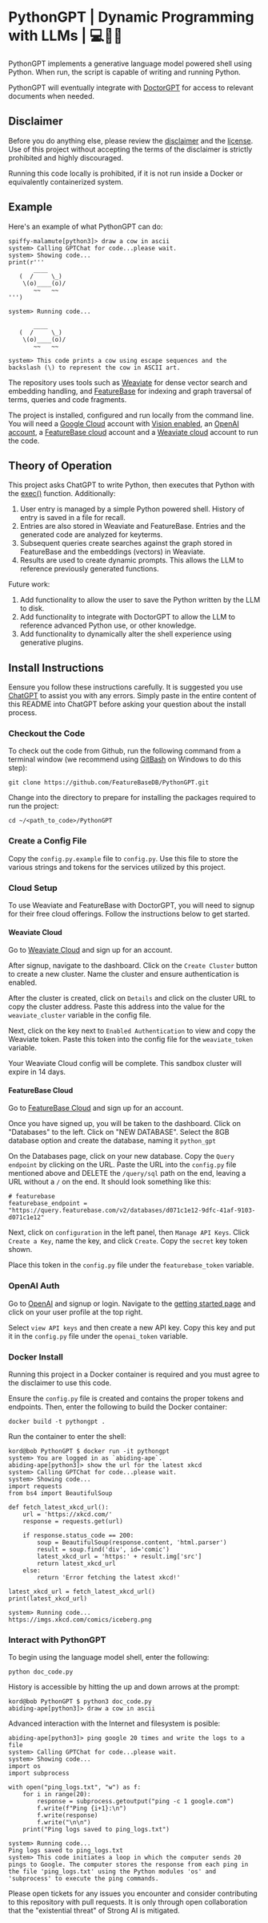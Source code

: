 # PythonGPT | Dynamic Programming with LLMs | 💻🐚📝
PythonGPT implements a generative language model powered shell using Python. When run, the script is capable of writing and running Python. 

PythonGPT will eventually integrate with [DoctorGPT](https://github.com/FeatureBaseDB/DoctorGPT) for access to relevant documents when needed. 

## Disclaimer
Before you do anything else, please review the [disclaimer](https://github.com/FeatureBaseDB/PythonGPT/blob/main/DISCLAIMER.md) and the [license](https://github.com/FeatureBaseDB/PythonGPT/blob/main/LICENSE). Use of this project without accepting the terms of the disclaimer is strictly prohibited and highly discouraged.

Running this code locally is prohibited, if it is not run inside a Docker or equivalently containerized system.

## Example
Here's an example of what PythonGPT can do:

```
spiffy-malamute[python3]> draw a cow in ascii
system> Calling GPTChat for code...please wait.
system> Showing code...
print(r'''
       ____
   (  /     \_)
    \(o)____(o)/
       ~~   ~~
''')

system> Running code...

       ____
   (  /     \_)
    \(o)____(o)/
       ~~   ~~

system> This code prints a cow using escape sequences and the backslash (\) to represent the cow in ASCII art.
```

The repository uses tools such as [Weaviate](https://weaviate.io/) for dense vector search and embedding handling, and [FeatureBase](https://featurebase.com/) for  indexing and graph traversal of terms, queries and code fragments.

The project is installed, configured and run locally from the command line. You will need a [Google Cloud](https://cloud.google.com/) account with [Vision enabled](https://cloud.google.com/vision/docs/before-you-begin), an [OpenAI account](https://openai.com), a [FeatureBase cloud](https://cloud.featurebase.com) account and a [Weaviate cloud](https://console.weaviate.cloud/) account to run the code.

## Theory of Operation
This project asks ChatGPT to write Python, then executes that Python with the [exec()](https://docs.python.org/3/library/functions.html#exec) function. Additionally:

1. User entry is managed by a simple Python powered shell. History of entry is saved in a file for recall.
2. Entries are also stored in Weaviate and FeatureBase. Entries and the generated code are analyzed for keyterms.
3. Subsequent queries create searches against the graph stored in FeatureBase and the embeddings (vectors) in Weaviate.
4. Results are used to create dynamic prompts. This allows the LLM to reference previously generated functions.

Future work:

1. Add functionality to allow the user to save the Python written by the LLM to disk.
2. Add functionality to integrate with DoctorGPT to allow the LLM to reference advanced Python use, or other knowledge.
3. Add functionality to dynamically alter the shell experience using generative plugins.

## Install Instructions
Eensure you follow these instructions carefully. It is suggested you use [ChatGPT](https://chat.openai.com/) to assist you with any errors. Simply paste in the entire content of this README into ChatGPT before asking your question about the install process.

### Checkout the Code
To check out the code from Github, run the following command from a terminal window (we recommend using [GitBash](https://git-scm.com/downloads) on Windows to do this step):

`git clone https://github.com/FeatureBaseDB/PythonGPT.git`

Change into the directory to prepare for installing the packages required to run the project:

`cd ~/<path_to_code>/PythonGPT`

### Create a Config File
Copy the `config.py.example` file to `config.py`. Use this file to store the various strings and tokens for the services utilized by this project.

### Cloud Setup
To use Weaviate and FeatureBase with DoctorGPT, you will need to signup for their free cloud offerings. Follow the instructions below to get started.

#### Weaviate Cloud
Go to [Weaviate Cloud](https://console.weaviate.cloud/dashboard) and sign up for an account.

After signup, navigate to the dashboard. Click on the `Create Cluster` button to create a new cluster. Name the cluster and ensure authentication is enabled.

After the cluster is created, click on `Details` and click on the cluster URL to copy the cluster address. Paste this address into the value for the `weaviate_cluster` variable in the config file.

Next, click on the key next to `Enabled Authentication` to view and copy the Weaviate token. Paste this token into the config file for the `weaviate_token` variable.

Your Weaviate Cloud config will be complete. This sandbox cluster will expire in 14 days.

#### FeatureBase Cloud
Go to [FeatureBase Cloud](https://cloud.featurebase.com/) and sign up for an account.

Once you have signed up, you will be taken to the dashboard. Click on "Databases" to the left. Click on "NEW DATABASE". Select the 8GB database option and create the database, naming it `python_gpt`

On the Databases page, click on your new database. Copy the `Query endpoint` by clicking on the URL. Paste the URL into the `config.py` file mentioned above and DELETE the `/query/sql` path on the end, leaving a URL without a `/` on the end. It should look something like this:

```
# featurebase
featurebase_endpoint = "https://query.featurebase.com/v2/databases/d071c1e12-9dfc-41af-9103-d071c1e12"
```

Next, click on `configuration` in the left panel, then `Manage API Keys`. Click `Create a Key`, name the key, and click `Create`. Copy the `secret` key token shown. 

Place this token in the `config.py` file under the `featurebase_token` variable.

### OpenAI Auth
Go to [OpenAI](https://openai.com/) and signup or login. Navigate to the [getting started page](https://platform.openai.com/) and click on your user profile at the top right. 

Select `view API keys` and then create a new API key. Copy this key and put it in the `config.py` file under the `openai_token` variable.

### Docker Install
Running this project in a Docker container is required and you must agree to the disclaimer to use this code.

Ensure the `config.py` file is created and contains the proper tokens and endpoints. Then, enter the following to build the Docker container:

```
docker build -t pythongpt .
```

Run the container to enter the shell:

```
kord@bob PythonGPT $ docker run -it pythongpt   
system> You are logged in as `abiding-ape`.
abiding-ape[python3]> show the url for the latest xkcd
system> Calling GPTChat for code...please wait.
system> Showing code...
import requests
from bs4 import BeautifulSoup

def fetch_latest_xkcd_url():
    url = 'https://xkcd.com/'
    response = requests.get(url)
    
    if response.status_code == 200:
        soup = BeautifulSoup(response.content, 'html.parser')
        result = soup.find('div', id='comic')
        latest_xkcd_url = 'https:' + result.img['src']
        return latest_xkcd_url
    else:
        return 'Error fetching the latest xkcd!'

latest_xkcd_url = fetch_latest_xkcd_url()
print(latest_xkcd_url)

system> Running code...
https://imgs.xkcd.com/comics/iceberg.png

```

### Interact with PythonGPT
To begin using the language model shell, enter the following:

```
python doc_code.py
```

History is accessible by hitting the up and down arrows at the prompt:

```
kord@bob PythonGPT $ python3 doc_code.py          
abiding-ape[python3]> draw a cow in ascii
```

Advanced interaction with the Internet and filesystem is posible:

```
abiding-ape[python3]> ping google 20 times and write the logs to a file
system> Calling GPTChat for code...please wait.
system> Showing code...
import os
import subprocess

with open("ping_logs.txt", "w") as f:
    for i in range(20):
        response = subprocess.getoutput("ping -c 1 google.com")
        f.write(f"Ping {i+1}:\n")
        f.write(response)
        f.write("\n\n")
    print("Ping logs saved to ping_logs.txt")

system> Running code...
Ping logs saved to ping_logs.txt
system> This code initiates a loop in which the computer sends 20 pings to Google. The computer stores the response from each ping in the file 'ping_logs.txt' using the Python modules 'os' and 'subprocess' to execute the ping commands.
```

Please open tickets for any issues you encounter and consider contributing to this repository with pull requests. It is only through open collaboration that the "existential threat" of Strong AI is mitigated.

